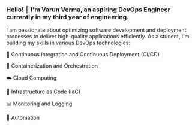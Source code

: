 ### Hello! 👋 I'm Varun Verma, an aspiring DevOps Engineer currently in my third year of engineering.
I am passionate about optimizing software development and deployment processes to deliver high-quality applications efficiently. As a student, I'm building my skills in various DevOps technologies:

🚀 Continuous Integration and Continuous Deployment (CI/CD)

🐳 Containerization and Orchestration

☁️ Cloud Computing

🔄 Infrastructure as Code (IaC)

📊 Monitoring and Logging

🤖 Automation

<!--
**Varunsss13/Varunsss13** is a ✨ _special_ ✨ repository because its `README.md` (this file) appears on your GitHub profile.

Here are some ideas to get you started:

- 🔭 I’m currently working on ...
- 🌱 I’m currently learning ...
- 👯 I’m looking to collaborate on ...
- 🤔 I’m looking for help with ...
- 💬 Ask me about ...
- 📫 How to reach me: ...
- 😄 Pronouns: ...
- ⚡ Fun fact: ...
-->
